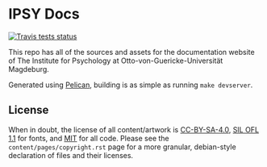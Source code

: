 # IPSY Docs #

[![Travis tests status](https://secure.travis-ci.org/psychoinformatics-de/ipsy-docs.png?branch=master)](https://travis-ci.org/psychoinformatics-de/ipsy-docs)

This repo has all of the sources and assets for the documentation website of
The Institute for Psychology at Otto-von-Guericke-Universität Magdeburg.

Generated using [Pelican](http://blog.getpelican.com/), building is as simple as
running ``make devserver``.

## License ##
When in doubt, the license of all content/artwork is
[CC-BY-SA-4.0](https://creativecommons.org/licenses/by-sa/4.0/legalcode), [SIL
OFL 1.1](http://scripts.sil.org/cms/scripts/page.php?item_id=OFL_web) for fonts,
and [MIT](https://opensource.org/licenses/MIT) for all code. Please see the
`content/pages/copyright.rst` page for a more granular, debian-style declaration
of files and their licenses.
